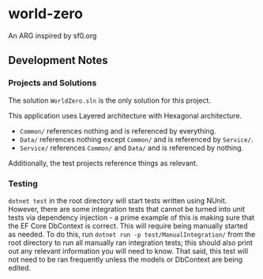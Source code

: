 # world-zero

An ARG inspired by sf0.org

## Development Notes

### Projects and Solutions

The solution `WorldZero.sln` is the only solution for this project.

This application uses Layered architecture with Hexagonal architecture.

- `Common/` references nothing and is referenced by everything.
- `Data/` references nothing except `Common/` and is referenced by `Service/`.
- `Service/` references `Common/` and `Data/` and is referenced by nothing.

Additionally, the test projects reference things as relevant.

### Testing

`dotnet test` in the root directory will start tests written using NUnit.
However, there are some integration tests that cannot be turned into unit tests
via dependency injection - a prime example of this is making sure that the EF
Core DbContext is correct. This will require being manually started as needed.
To do this, run `dotnet run -p test/ManualIntegration/` from the root directory
to run all manually ran integration tests; this should also print out any
relevant information you will need to know. That said, this test will not need
to be ran frequently unless the models or DbContext are being edited.
